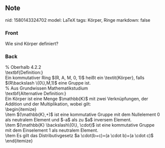## Note
nid: 1580143324702
model: LaTeX
tags: Körper, Ringe
markdown: false

### Front
Wie sind Körper definiert?

### Back
<div>
  % Oberhalb 4.2.2
</div>
<div>
  \textbf{Definition:}
</div>Ein kommutativer Ring $(R, A, M, 0, 1)$ heißt ein
\textit{Körper}, falls $(R\backslash \{0\},M,1)$ eine Gruppe ist.
<div>
  % Aus Grundwissen Mathematikstudium
</div>
<div>
  \textbf{Alternative Definition:}
</div>
<div>
  Ein Körper ist eine Menge $\mathbb{K}$ mit zwei Verknüpfungen,
  der Addition und der Multiplikation, wobei gilt:
</div>
<div>
  \begin{itemize}
</div>
<div>
  \item $(\mathbb{K},+)$ ist eine kommutative Gruppe mit dem
  Nullelement 0 als neutralem Element und $-a$ als zu $a$ inversem
  Element.
</div>
<div>
  \item $(\mathbb{K} \backslash\{0\}, \cdot)$ ist eine kommutative
  Gruppe mit dem Einselement 1 als neutralem Element.
</div>
<div>
  \item Es gilt das Distributivgesetz $a \cdot(b+c)=(a \cdot b)+(a
  \cdot c)$
</div>
<div>
  \end{itemize}
</div>
